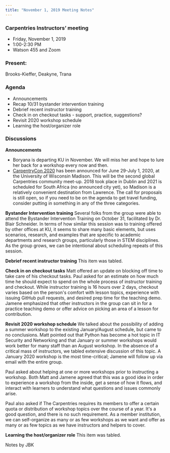 ```yaml
---
title: "November 1, 2019 Meeting Notes"
---
```

### Carpentries Instructors’ meeting
- Friday, November 1, 2019
- 1:00-2:30 PM
- Watson 455 and Zoom

### Present:
Brooks-Kieffer, Deakyne, Trana

### Agenda
- Announcements
- Recap 10/31 bystander intervention training
- Debrief recent instructor training
- Check in on checkout tasks - support, practice, suggestions?
- Revisit 2020 workshop schedule
- Learning the host/organizer role

### Discussions

**Announcements**
- Boryana is departing KU in November. We will miss her and hope to lure her back for a workshop every now and then.
- [CarpentryCon 2020](https://2020.carpentrycon.org/) has been announced for June 29-July 1, 2020, at the University of Wisconsin Madison. This will be the second global Carpentries community meet-up. 2018 took place in Dublin and 2021 is scheduled for South Africa (no announced city yet), so Madison is a relatively convenient destination from Lawrence. The call for proposals is still open, so if you need to be on the agenda to get travel funding, consider putting in something in any of the three categories.

**Bystander Intervention training**
Several folks from the group were able to attend the Bystander Intervention Training on October 31, facilitated by Dr. Blair Schneider. In terms of how similar this session was to training offered by other offices at KU, it seems to share many basic elements, but uses scenarios, research, and examples that are specific to academic departments and research groups, particularly those in STEM disciplines. As the group grows, we can be intentional about scheduling repeats of this session.

**Debrief recent instructor training**
This item was tabled.

**Check in on checkout tasks**
Matt offered an update on blocking off time to take care of his checkout tasks. Paul asked for an estimate on how much time he should expect to spend on the whole process of instructor training and checkout. While instructor training is 16 hours over 2 days, checkout varies based on the person's comfort with lesson topics, experience with issuing GitHub pull requests, and desired prep time for the teaching demo. Jamene emphasized that other instructors in the group can sit in for a practice teaching demo or offer advice on picking an area of a lesson for contribution.

**Revisit 2020 workshop schedule**
We talked about the possibility of adding a summer workshop to the existing January/August schedule, but came to no conclusions. Matt pointed out that Python has become a hot topic in IT Security and Networking and that January or summer workshops would work better for many staff than an August workshop. In the absence of a critical mass of instructors, we tabled extensive discussion of this topic. A January 2020 workshop is the most time-critical; Jamene will follow up via email with the entire group.

Paul asked about helping at one or more workshops prior to instructing a workshop. Both Matt and Jamene agreed that this was a good idea in order to experience a workshop from the inside, get a sense of how it flows, and interact with learners to understand what questions and issues commonly arise.

Paul also asked if The Carpentries requires its members to offer a certain quota or distribution of workshop topics over the course of a year. It's a good question, and there is no such requirement. As a member institution, we can self-organize as many or as few workshops as we want and offer as many or as few topics as we have instructors and helpers to cover.

**Learning the host/organizer role**
This item was tabled.

Notes by JBK
